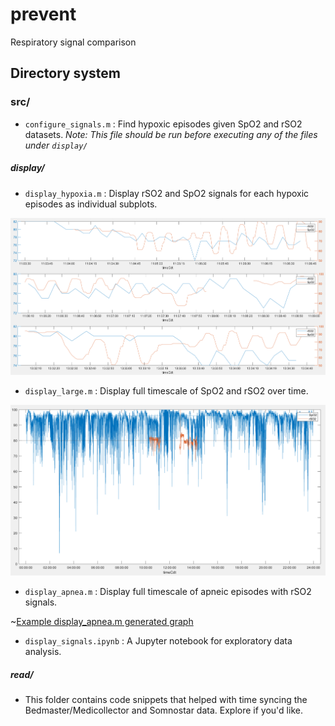 # prevent
Respiratory signal comparison

## Directory system

### src/

* `configure_signals.m` : Find hypoxic episodes given SpO2 and rSO2 datasets. _Note: This file should be run before executing any of the files under `display/`_

##### display/

* `display_hypoxia.m` : Display rSO2 and SpO2 signals for each hypoxic episodes as individual subplots.

![Example display_hypoxia.m generated graph](/supplemental/display_hypoxia.png)

* `display_large.m` : Display full timescale of SpO2 and rSO2 over time.

![Example display_large.m generated graph](/supplemental/display_large.png)

* `display_apnea.m` : Display full timescale of apneic episodes with rSO2  signals.

~[Example display_apnea.m generated graph](/supplemental/display_apnea.png)

* `display_signals.ipynb` : A Jupyter notebook for exploratory data analysis.

##### read/

* This folder contains code snippets that helped with time syncing the Bedmaster/Medicollector and Somnostar data. Explore if you'd like.
